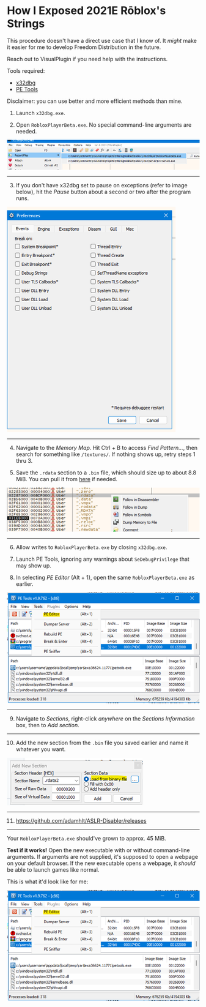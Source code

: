 # How I Exposed 2021E Rōblox's Strings

This procedure doesn't have a direct use case that I know of. It _might_ make it easier for me to develop Freedom Distribution in the future.

Reach out to VisualPlugin if you need help with the instructions.

Tools required:

- [x32dbg](https://x64dbg.com/)
- [PE Tools](https://github.com/petoolse/petools/releases)

Disclaimer: you can use better and more efficient methods than mine.

1. Launch `x32dbg.exe`.

2. Open `RobloxPlayerBeta.exe`. No special command-line arguments are needed.

![alt text](image.png)

---

3. If you don't have x32dbg set to pause on exceptions (refer to image below), hit the _Pause_ button about a second or two after the program runs.

![alt text](image-1.png)

---

4. Navigate to the _Memory Map_. Hit Ctrl + B to access _Find Pattern..._, then search for something like `/textures/`. If nothing shows up, retry steps 1 thru 3.

5. Save the `.rdata` section to a `.bin` file, which should size up to about 8.8 MiB. You can pull it from [here](robloxplayerbeta_02057000.bin) if needed.

![alt text](image-2.png)

---

6. Allow writes to `RobloxPlayerBeta.exe` by closing `x32dbg.exe`.

7. Launch PE Tools, ignoring any warnings about `SeDebugPrivilege` that may show up.

8. In selecting _PE Editor_ (Alt + 1), open the same `RobloxPlayerBeta.exe` as earlier.

![alt text](image-5.png)

---

9. Navigate to _Sections_, right-click _anywhere_ on the _Sections Information_ box, then to _Add section_.

---

10. Add the new section from the `.bin` file you saved earlier and name it whatever you want.

![alt text](image-4.png)

---

11. https://github.com/adamhlt/ASLR-Disabler/releases

---

Your `RobloxPlayerBeta.exe` should've grown to approx. 45 MiB.

**Test if it works!** Open the new executable with or without command-line arguments. If arguments are not supplied, it's supposed to open a webpage on your default browser. If the new executable opens a webpage, it _should_ be able to launch games like normal.

This is what it'd look like for me:

![alt text](image-5.png)
